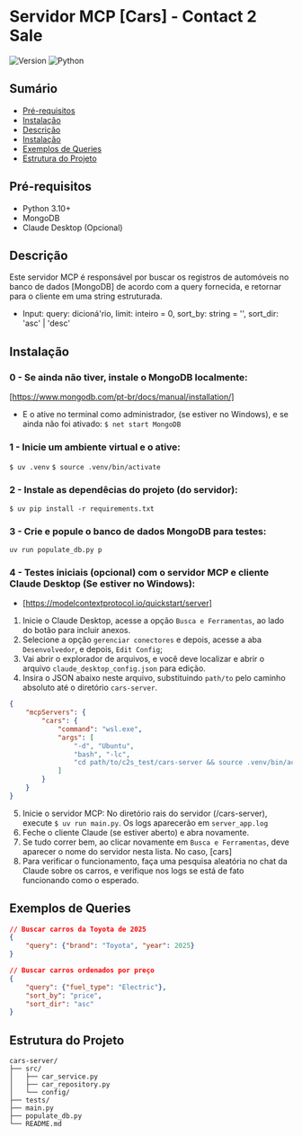 # Servidor MCP [Cars] - Contact 2 Sale

![Version](https://img.shields.io/badge/version-1.0.0-blue.svg)
![Python](https://img.shields.io/badge/python-3.10+-green.svg)

## Sumário
- [Pré-requisitos](#pré-requisitos)
- [Instalação](#instalação)
- [Descrição](#descrição)
- [Instalação](#instalação)
- [Exemplos de Queries](#exemplos-de-queries)
- [Estrutura do Projeto](#estrutura-do-projeto)

## Pré-requisitos
- Python 3.10+
- MongoDB
- Claude Desktop (Opcional)

## Descrição
Este servidor MCP é responsável por buscar os registros de automóveis no banco de dados [MongoDB] 
de acordo com a query fornecida, e retornar para o cliente em uma string estruturada.

- Input: 
    query: dicioná'rio, 
    limit: inteiro = 0, 
    sort_by: string = '', 
    sort_dir: 'asc' | 'desc'

## Instalação
### 0 - Se ainda não tiver, instale o MongoDB localmente:
[https://www.mongodb.com/pt-br/docs/manual/installation/]

- E o ative no terminal como administrador, (se estiver no Windows), e se ainda não foi ativado:
`$ net start MongoDB` 

### 1 - Inicie um ambiente virtual e o ative:
`$ uv .venv`
`$ source .venv/bin/activate`

### 2 - Instale as dependêcias do projeto (do servidor):
`$ uv pip install -r requirements.txt`

### 3 - Crie e popule o banco de dados MongoDB para testes:
`uv run populate_db.py p`

### 4 - Testes iniciais (opcional) com o servidor MCP e cliente Claude Desktop (Se estiver no Windows):
- [https://modelcontextprotocol.io/quickstart/server]

1. Inicie o Claude Desktop, acesse a opção `Busca e Ferramentas`, ao lado do botão para incluir anexos.
2. Selecione a opção `gerenciar conectores` e depois, acesse a aba `Desenvolvedor`, e depois, `Edit Config`;
3. Vai abrir o explorador de arquivos, e você deve localizar e abrir o arquivo `claude_desktop_config.json` para edição.
4. Insira o JSON abaixo neste arquivo, substituindo `path/to` pelo caminho absoluto até o diretório `cars-server`.
```Json
{
    "mcpServers": {
        "cars": {
            "command": "wsl.exe",
            "args": [
                "-d", "Ubuntu",
                "bash", "-lc",
                "cd path/to/c2s_test/cars-server && source .venv/bin/activate && uv run main.py"
            ]
        }
    }
}
```
5. Inicie o servidor MCP: No diretório rais do servidor (/cars-server), execute `$ uv run main.py`. Os logs aparecerão em `server_app.log`
6. Feche o cliente Claude (se estiver aberto) e abra novamente.
7. Se tudo correr bem, ao clicar novamente em `Busca e Ferramentas`, deve aparecer o nome do servidor nesta lista. No caso, [cars]
8. Para verificar o funcionamento, faça uma pesquisa aleatória no chat da Claude sobre os carros, e verifique nos logs se está de fato funcionando como o esperado.

## Exemplos de Queries
```json
// Buscar carros da Toyota de 2025
{
    "query": {"brand": "Toyota", "year": 2025}
}

// Buscar carros ordenados por preço
{
    "query": {"fuel_type": "Electric"},
    "sort_by": "price",
    "sort_dir": "asc"
}
```
## Estrutura do Projeto
```
cars-server/
├── src/
│   ├── car_service.py
│   ├── car_repository.py
│   └── config/
├── tests/
├── main.py
├── populate_db.py
└── README.md
```